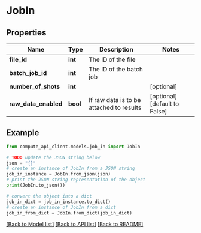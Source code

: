 # JobIn


## Properties

Name | Type | Description | Notes
------------ | ------------- | ------------- | -------------
**file_id** | **int** | The ID of the file | 
**batch_job_id** | **int** | The ID of the batch job | 
**number_of_shots** | **int** |  | [optional] 
**raw_data_enabled** | **bool** | If raw data is to be attached to results | [optional] [default to False]

## Example

```python
from compute_api_client.models.job_in import JobIn

# TODO update the JSON string below
json = "{}"
# create an instance of JobIn from a JSON string
job_in_instance = JobIn.from_json(json)
# print the JSON string representation of the object
print(JobIn.to_json())

# convert the object into a dict
job_in_dict = job_in_instance.to_dict()
# create an instance of JobIn from a dict
job_in_from_dict = JobIn.from_dict(job_in_dict)
```
[[Back to Model list]](../README.md#documentation-for-models) [[Back to API list]](../README.md#documentation-for-api-endpoints) [[Back to README]](../README.md)


